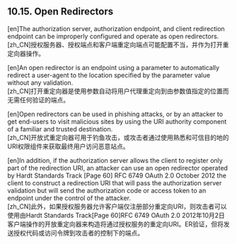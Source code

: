 ## 10.15. Open Redirectors  

[en]The authorization server, authorization endpoint, and client redirection endpoint can be improperly configured and operate as open redirectors.  
[zh_CN]授权服务器、授权端点和客户端重定向端点可能配置不当，并作为打开重定向器操作。  
  

[en]An open redirector is an endpoint using a parameter to automatically redirect a user-agent to the location specified by the parameter value without any validation.  
[zh_CN]打开重定向器是使用参数自动将用户代理重定向到由参数值指定的位置而无需任何验证的端点。  
  

[en]Open redirectors can be used in phishing attacks, or by an attacker to get end-users to visit malicious sites by using the URI authority component of a familiar and trusted destination.  
[zh_CN]开放式重定向器可用于钓鱼攻击，或攻击者通过使用熟悉和可信目的地的URI权限组件来获取最终用户访问恶意站点。  
  

[en]In addition, if the authorization server allows the client to register only part of the redirection URI, an attacker can use an open redirector operated by Hardt Standards Track [Page 60] RFC 6749 OAuth 2.0 October 2012 the client to construct a redirection URI that will pass the authorization server validation but will send the authorization code or access token to an endpoint under the control of the attacker.  
[zh_CN]此外，如果授权服务器允许客户端仅注册部分重定向URI，则攻击者可以使用由Hardt Standards Track[Page 60]RFC 6749 OAuth 2.0 2012年10月2日客户端操作的开放重定向器来构造将通过授权服务的重定向URI。ER验证，但将发送授权代码或访问令牌到攻击者的控制下的端点。  
  



